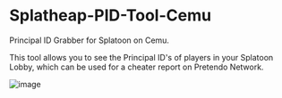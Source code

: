 # Splatheap-PID-Tool-Cemu
Principal ID Grabber for Splatoon on Cemu.

This tool allows you to see the Principal ID's of players in your Splatoon Lobby, which can be used for a cheater report on Pretendo Network.

![image](https://github.com/user-attachments/assets/cfcab8cc-bbbf-447e-90e3-4fefd1bd9c47)

